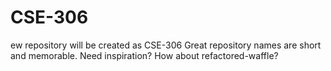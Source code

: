 # CSE-306
ew repository will be created as CSE-306 Great repository names are short and memorable. Need inspiration? How about refactored-waffle? 
